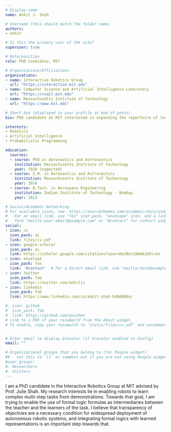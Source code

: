 ```yaml
---
# Display name
name: Ankit J. Shah

# Username (this should match the folder name)
authors:
- ankit

# Is this the primary user of the site?
superuser: true

# Role/position
role: PhD Candidate, MIT

# Organizations/Affiliations
organizations:
- name: Interactive Robotics Group
  url: "https://interactive.mit.edu"
- name: Computer Science and Artificial Intelligence Laboratory
  url: "https://csail.mit.edu"
- name: Massachusetts Institute of Technology
  url: "https://www.mit.edu"

# Short bio (displayed in user profile at end of posts)
bio: PhD candidate at MIT interested in expanding the repertoire of tasks that robots can learn.

interests:
- Robotics
- Artificial Intelligence
- Probabilistic Programming

education:
  courses:
  - course: PhD in Aeronautics and Astronautics
    institution: Massachusetts Institute of Technology
    year: 2020 (expected)
  - course: S.M. in Aeronautics and Astronautics
    institution: Massachusetts Institute of Technology
    year: 2016
  - course: B.Tech. in Aerospace Engineering
    institution: Indian Institute of Technology - Bombay
    year: 2013

# Social/Academic Networking
# For available icons, see: https://sourcethemes.com/academic/docs/widgets/#icons
#   For an email link, use "fas" icon pack, "envelope" icon, and a link in the
#   form "mailto:your-email@example.com" or "#contact" for contact widget.
social:
- icon: cv
  icon_pack: ai
  link: files/cv.pdf
- icon: google-scholar
  icon_pack: ai
  link: https://scholar.google.com/citations?user=KmJNnzIAAAAJ&hl=en
- icon: envelope
  icon_pack: fas
  link: '#contact'  # For a direct email link, use "mailto:test@example.org".
- icon: twitter
  icon_pack: fab
  link: https://twitter.com/ankitjs
- icon: linkedin
  icon_pack: fab
  link: https://www.linkedin.com/in/ankit-shah-b4b60b6a/

#- icon: github
#  icon_pack: fab
#  link: https://github.com/gcushen
# Link to a PDF of your resume/CV from the About widget.
# To enable, copy your resume/CV to `static/files/cv.pdf` and uncomment the lines below.  


# Enter email to display Gravatar (if Gravatar enabled in Config)
email: ""

# Organizational groups that you belong to (for People widget)
##   Set this to `[]` or comment out if you are not using People widget.  
#user_groups:
#- Researchers
#- Visitors
---
```


I am a PhD candidate in the Interactive Robotics Group at MIT advised by Prof. Julie Shah. My research interests lie in enabling robots to learn complex multi-step tasks from demonstrations. Towards that goal, I am trying to enable the use of formal logic formulas as intermediaries between the teacher and the learners of the task. I believe that transparency of objectives are a necessary condition for widespread deployment of autonomous robotic systems, and integrating formal logics with learned representations is an important step towards that.

<!-- #In particular, he is interested in enabling use of temporal logic formulas as an intermediary between the teacher and the learner.

#In the past he has also worked on manipulation planning for deformable objects for his SM thesis completed in 2016 at MIT. Prior to joining MIT, Ankit completed his B.Tech. in Aerospace Engineering from Indian Institute of Technology, Bombay (IIT-B) in 2013. -->
